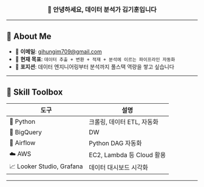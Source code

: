 <!-- 헤더 섹션 -->
<h3 align="center">👋 안녕하세요, 데이터 분석가 김기훈입니다</h3>

---

## 🚀 About Me

- 💌 **이메일**: gihungim709@gmail.com  
- 🔭 **현재 목표**: `데이터 추출 + 변환 + 적재 + 분석에 이르는 파이프라인 자동화`
- 🧩 **포지션**: 데이터 엔지니어링부터 분석까지 풀스택 역량을 쌓고 싶습니다

---

## 🧰 Skill Toolbox

| 도구 | 설명 |
|------|------|
| 🐍 Python | 크롤링, 데이터 ETL, 자동화 |
| 🧮 BigQuery | DW |
| 🔄 Airflow | Python DAG 자동화 |
| ☁️ AWS | EC2, Lambda 등 Cloud 활용 |
| 📈 Looker Studio, Grafana | 데이터 대시보드 시각화 |

---
